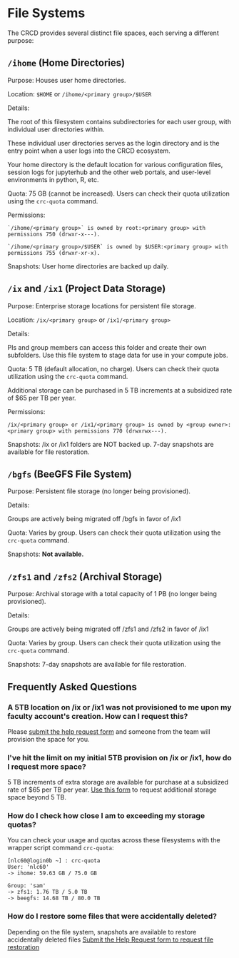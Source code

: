 # File Systems

The CRCD provides several distinct file spaces, each serving a different purpose:

## `/ihome` (Home Directories)

Purpose: Houses user home directories.

Location: `$HOME` or `/ihome/<primary group>/$USER`

Details:

The root of this filesystem contains subdirectories for each user group, with individual user directories within.

These individual user directories serves as the login directory and is the entry point when a user logs into the CRCD 
ecosystem.

Your home directory is the default location for various configuration files, session logs for jupyterhub and the other
web portals, and user-level environments in python, R, etc.

Quota: 75 GB (cannot be increased). Users can check their quota utilization using the `crc-quota` command.

Permissions:

    `/ihome/<primary group>` is owned by root:<primary group> with permissions 750 (drwxr-x---).

    `/ihome/<primary group>/$USER` is owned by $USER:<primary group> with permissions 755 (drwxr-xr-x).

Snapshots: User home directories are backed up daily.

## `/ix` and `/ix1` (Project Data Storage)

Purpose: Enterprise storage locations for persistent file storage.

Location: `/ix/<primary group>` or `/ix1/<primary group>`

Details:

PIs and group members can access this folder and create their own subfolders. Use this file system to stage data for
use in your compute jobs.

Quota: 5 TB (default allocation, no charge). Users can check their quota utilization using the `crc-quota` command.

Additional storage can be purchased in 5 TB increments at a subsidized rate of $65 per TB per year.

Permissions:

    /ix/<primary group> or /ix1/<primary group> is owned by <group owner>:<primary group> with permissions 770 (drwxrwx---).

Snapshots: /ix or /ix1 folders are NOT backed up. 7-day snapshots are available for file restoration.

## `/bgfs` (BeeGFS File System)

Purpose: Persistent file storage (no longer being provisioned).

Details:

Groups are actively being migrated off /bgfs in favor of /ix1

Quota: Varies by group. Users can check their quota utilization using the `crc-quota` command.

Snapshots: **Not available.**

## `/zfs1` and `/zfs2` (Archival Storage)

Purpose: Archival storage with a total capacity of 1 PB (no longer being provisioned).

Details:

Groups are actively being migrated off /zfs1 and /zfs2 in favor of /ix1

Quota: Varies by group. Users can check their quota utilization using the `crc-quota` command.

Snapshots: 7-day snapshots are available for file restoration.

## Frequently Asked Questions

### A 5TB location on /ix or /ix1 was not provisioned to me upon my faculty account's creation. How can I request this?
Please [submit the help request form](https://services.pitt.edu/TDClient/33/Portal/Requests/TicketRequests/NewForm?ID=yXkHi62rHa8_&RequestorType=Service)
and someone from the team will provision the space for you.

### I've hit the limit on my initial 5TB provision on /ix or /ix1, how do I request more space?
5 TB increments of extra storage are available for purchase at a subsidized rate of $65 per TB per year.
[Use this form](https://services.pitt.edu/TDClient/33/Portal/Requests/TicketRequests/NewForm?ID=D8BjnEQtuz0_&RequestorType=Service)
to request additional storage space beyond 5 TB.

### How do I check how close I am to exceeding my storage quotas? 
You can check your usage and quotas across these filesystems with the wrapper script command `crc-quota`:

```commandline
[nlc60@login0b ~] : crc-quota
User: 'nlc60'
-> ihome: 59.63 GB / 75.0 GB

Group: 'sam'
-> zfs1: 1.76 TB / 5.0 TB
-> beegfs: 14.68 TB / 80.0 TB
```

### How do I restore some files that were accidentally deleted?
Depending on the file system, snapshots are available to restore accidentally deleted files
[Submit the Help Request form to request file restoration](https://services.pitt.edu/TDClient/33/Portal/Requests/TicketRequests/NewForm?ID=yXkHi62rHa8_&RequestorType=Service)